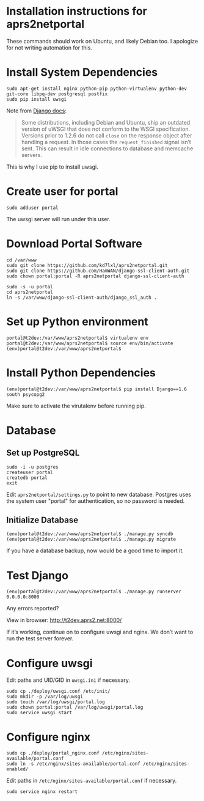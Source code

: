 # Installation instructions for aprs2netportal
These commands should work on Ubuntu, and likely Debian too. I apologize for not
writing automation for this.

# Install System Dependencies
    sudo apt-get install nginx python-pip python-virtualenv python-dev git-core libpq-dev postgresql postfix
    sudo pip install uwsgi

Note from [Django docs](https://docs.djangoproject.com/en/dev/howto/deployment/wsgi/uwsgi/):
> Some distributions, including Debian and Ubuntu, ship an outdated version of
uWSGI that does not conform to the WSGI specification. Versions prior to 1.2.6
do not call `close` on the response object after handling a request. In those
cases the `request_finished` signal isn’t sent. This can result in idle
connections to database and memcache servers.

This is why I use pip to install uwsgi.

# Create user for portal
    sudo adduser portal
The uwsgi server will run under this user.

# Download Portal Software
    cd /var/www
    sudo git clone https://github.com/kd7lxl/aprs2netportal.git
    sudo git clone https://github.com/HamWAN/django-ssl-client-auth.git
    sudo chown portal:portal -R aprs2netportal django-ssl-client-auth

    sudo -s -u portal
    cd aprs2netportal
    ln -s /var/www/django-ssl-client-auth/django_ssl_auth .

# Set up Python environment
    portal@t2dev:/var/www/aprs2netportal$ virtualenv env
    portal@t2dev:/var/www/aprs2netportal$ source env/bin/activate
    (env)portal@t2dev:/var/www/aprs2netportal$

# Install Python Dependencies
    (env)portal@t2dev:/var/www/aprs2netportal$ pip install Django==1.6 south psycopg2
Make sure to activate the virutalenv before running pip.

# Database
## Set up PostgreSQL
    sudo -i -u postgres
    createuser portal
    createdb portal
    exit

Edit `aprs2netportal/settings.py` to point to new database. Postgres uses the system user
"portal" for authentication, so no password is needed.

## Initialize Database
    (env)portal@t2dev:/var/www/aprs2netportal$ ./manage.py syncdb
    (env)portal@t2dev:/var/www/aprs2netportal$ ./manage.py migrate

If you have a database backup, now would be a good time to import it.

# Test Django
    (env)portal@t2dev:/var/www/aprs2netportal$ ./manage.py runserver 0.0.0.0:8000

Any errors reported?

View in browser: http://t2dev.aprs2.net:8000/

If it’s working, continue on to configure uwsgi and nginx. We don’t want to run the test server forever.

# Configure uwsgi
Edit paths and UID/GID in `uwsgi.ini` if necessary.

    sudo cp ./deploy/uwsgi.conf /etc/init/
    sudo mkdir -p /var/log/uwsgi
    sudo touch /var/log/uwsgi/portal.log
    sudo chown portal:portal /var/log/uwsgi/portal.log
    sudo service uwsgi start

# Configure nginx
    sudo cp ./deploy/portal_nginx.conf /etc/nginx/sites-available/portal.conf
    sudo ln -s /etc/nginx/sites-available/portal.conf /etc/nginx/sites-enabled/
Edit paths in `/etc/nginx/sites-available/portal.conf` if necessary.

    sudo service nginx restart
